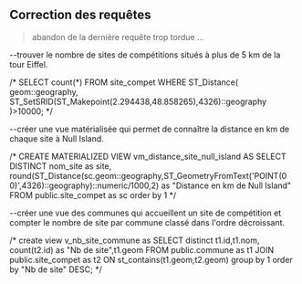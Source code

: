 ## Correction des requêtes

> abandon de la dernière requête trop tordue ...

--trouver le nombre de sites de compétitions situés à plus de 5 km de la tour Eiffel.

/*
SELECT count(*)
FROM site_compet
WHERE ST_Distance(
	geom::geography,
	ST_SetSRID(ST_Makepoint(2.294438,48.858265),4326)::geography
)>10000;
*/

--créer une vue matérialisée qui permet de connaître la distance en km de chaque site à Null Island.

/*
CREATE MATERIALIZED VIEW vm_distance_site_null_island AS
SELECT DISTINCT nom_site as site,
round(ST_Distance(sc.geom::geography,ST_GeometryFromText('POINT(0 0)',4326)::geography)::numeric/1000,2) as "Distance en km de Null Island"
FROM public.site_compet as sc
order by 1
*/

--créer une vue des communes qui accueillent un site de compétition et compter le nombre de site par commune classé dans l'ordre décroissant.

/*
create view v_nb_site_commune as
SELECT distinct t1.id,t1.nom, count(t2.id) as "Nb de site",t1.geom
FROM public.commune as t1 JOIN public.site_compet as t2 ON st_contains(t1.geom,t2.geom)
group  by 1
order by "Nb de site" DESC;
*/

